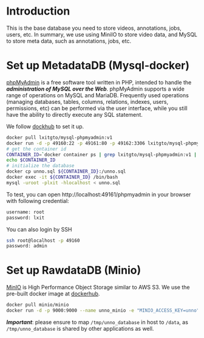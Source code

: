 # Introduction
This is the base database you need to store videos, annotations, jobs,
users, etc. In summary, we use using MiniIO to store video data, and MySQL to
store meta data, such as annotations, jobs, etc.

# Set up MetadataDB (Mysql-docker)
[phpMyAdmin](https://www.phpmyadmin.net/) is a free software tool written in
PHP, intended to handle the ***administration of MySQL over the Web***. phpMyAdmin
supports a wide range of operations on MySQL and MariaDB. Frequently used
operations (managing databases, tables, columns, relations, indexes, users,
permissions, etc) can be performed via the user interface, while you still have
the ability to directly execute any SQL statement.  

We follow [dockhub](https://hub.docker.com/r/lxitgto/mysql-phpmyadmin/) to set it up.
```bash
docker pull lxitgto/mysql-phpmyadmin:v1
docker run -d -p 49160:22 -p 49161:80 -p 49162:3306 lxitgto/mysql-phpmyadmin:v1
# get the container id
CONTAINER_ID=`docker container ps | grep lxitgto/mysql-phpmyadmin:v1 | awk -F" " '{print $1}'`
echo $CONTAINER_ID
# initialize the database
docker cp unno.sql ${CONTAINER_ID}:/unno.sql
docker exec -it ${CONTAINER_ID} /bin/bash
mysql -uroot -plxit -hlocalhost < unno.sql
```

To test, you can open http://localhost:49161/phpmyadmin in your browser with following credential:
```bash
username: root
password: lxit
```

You can also login by SSH
```bash
ssh root@localhost -p 49160
password: admin
```


# Set up RawdataDB (Minio)
[MinIO](https://min.io/) is High Performance Object Storage similar to AWS S3.
We use the pre-built docker image at
[dockerhub](https://hub.docker.com/r/minio/minio).

```bash
docker pull minio/minio
docker run -d -p 9000:9000 --name unno_minio -e "MINIO_ACCESS_KEY=unno" -e "MINIO_SECRET_KEY=abcd1234" -v /tmp/unno_database:/data minio/minio server /data
```

***Important***: please ensure to map `/tmp/unno_database` in host to `/data`, as `/tmp/unno_database` is shared by other applications as well.
